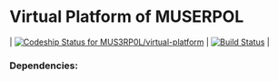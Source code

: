 
Virtual Platform of MUSERPOL
============================

| [ ![Codeship Status for MUS3RP0L/virtual-platform](https://app.codeship.com/projects/e9ebd150-f593-0134-0f82-0a5ea9ee11c0/status?branch=master)](https://app.codeship.com/projects/210291) | [![Build Status](https://travis-ci.org/MUS3RP0L/virtual-platform.svg?branch=master)](https://travis-ci.org/MUS3RP0L/virtual-platform) |


### Dependencies:
